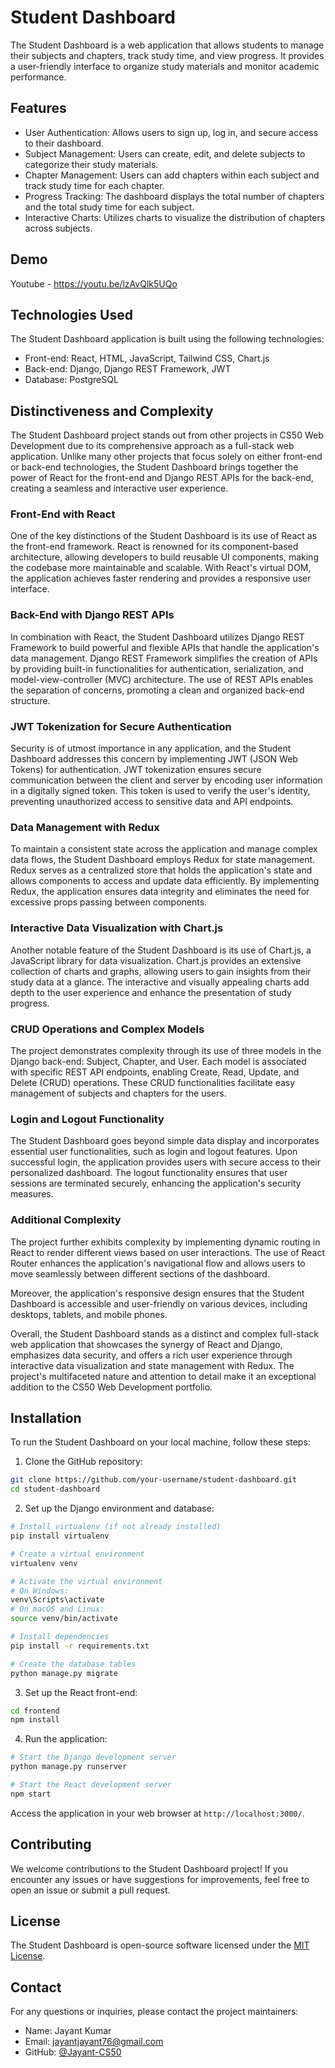 # Student Dashboard

The Student Dashboard is a web application that allows students to manage their subjects and chapters, track study time, and view progress. It provides a user-friendly interface to organize study materials and monitor academic performance.

## Features

- User Authentication: Allows users to sign up, log in, and secure access to their dashboard.
- Subject Management: Users can create, edit, and delete subjects to categorize their study materials.
- Chapter Management: Users can add chapters within each subject and track study time for each chapter.
- Progress Tracking: The dashboard displays the total number of chapters and the total study time for each subject.
- Interactive Charts: Utilizes charts to visualize the distribution of chapters across subjects.

## Demo

Youtube - https://youtu.be/lzAvQlk5UQo

## Technologies Used

The Student Dashboard application is built using the following technologies:

- Front-end: React, HTML, JavaScript, Tailwind CSS, Chart.js
- Back-end: Django, Django REST Framework, JWT
- Database: PostgreSQL

## Distinctiveness and Complexity

The Student Dashboard project stands out from other projects in CS50 Web Development due to its comprehensive approach as a full-stack web application. Unlike many other projects that focus solely on either front-end or back-end technologies, the Student Dashboard brings together the power of React for the front-end and Django REST APIs for the back-end, creating a seamless and interactive user experience.

### Front-End with React

One of the key distinctions of the Student Dashboard is its use of React as the front-end framework. React is renowned for its component-based architecture, allowing developers to build reusable UI components, making the codebase more maintainable and scalable. With React's virtual DOM, the application achieves faster rendering and provides a responsive user interface.

### Back-End with Django REST APIs

In combination with React, the Student Dashboard utilizes Django REST Framework to build powerful and flexible APIs that handle the application's data management. Django REST Framework simplifies the creation of APIs by providing built-in functionalities for authentication, serialization, and model-view-controller (MVC) architecture. The use of REST APIs enables the separation of concerns, promoting a clean and organized back-end structure.

### JWT Tokenization for Secure Authentication

Security is of utmost importance in any application, and the Student Dashboard addresses this concern by implementing JWT (JSON Web Tokens) for authentication. JWT tokenization ensures secure communication between the client and server by encoding user information in a digitally signed token. This token is used to verify the user's identity, preventing unauthorized access to sensitive data and API endpoints.

### Data Management with Redux

To maintain a consistent state across the application and manage complex data flows, the Student Dashboard employs Redux for state management. Redux serves as a centralized store that holds the application's state and allows components to access and update data efficiently. By implementing Redux, the application ensures data integrity and eliminates the need for excessive props passing between components.

### Interactive Data Visualization with Chart.js

Another notable feature of the Student Dashboard is its use of Chart.js, a JavaScript library for data visualization. Chart.js provides an extensive collection of charts and graphs, allowing users to gain insights from their study data at a glance. The interactive and visually appealing charts add depth to the user experience and enhance the presentation of study progress.

### CRUD Operations and Complex Models

The project demonstrates complexity through its use of three models in the Django back-end: Subject, Chapter, and User. Each model is associated with specific REST API endpoints, enabling Create, Read, Update, and Delete (CRUD) operations. These CRUD functionalities facilitate easy management of subjects and chapters for the users.

### Login and Logout Functionality

The Student Dashboard goes beyond simple data display and incorporates essential user functionalities, such as login and logout features. Upon successful login, the application provides users with secure access to their personalized dashboard. The logout functionality ensures that user sessions are terminated securely, enhancing the application's security measures.

### Additional Complexity

The project further exhibits complexity by implementing dynamic routing in React to render different views based on user interactions. The use of React Router enhances the application's navigational flow and allows users to move seamlessly between different sections of the dashboard.

Moreover, the application's responsive design ensures that the Student Dashboard is accessible and user-friendly on various devices, including desktops, tablets, and mobile phones.

Overall, the Student Dashboard stands as a distinct and complex full-stack web application that showcases the synergy of React and Django, emphasizes data security, and offers a rich user experience through interactive data visualization and state management with Redux. The project's multifaceted nature and attention to detail make it an exceptional addition to the CS50 Web Development portfolio.


## Installation

To run the Student Dashboard on your local machine, follow these steps:

1. Clone the GitHub repository:

```bash
git clone https://github.com/your-username/student-dashboard.git
cd student-dashboard
```

2. Set up the Django environment and database:

```bash
# Install virtualenv (if not already installed)
pip install virtualenv

# Create a virtual environment
virtualenv venv

# Activate the virtual environment
# On Windows:
venv\Scripts\activate
# On macOS and Linux:
source venv/bin/activate

# Install dependencies
pip install -r requirements.txt

# Create the database tables
python manage.py migrate
```

3. Set up the React front-end:

```bash
cd frontend
npm install
```

4. Run the application:

```bash
# Start the Django development server
python manage.py runserver

# Start the React development server
npm start
```

Access the application in your web browser at `http://localhost:3000/`.

## Contributing

We welcome contributions to the Student Dashboard project! If you encounter any issues or have suggestions for improvements, feel free to open an issue or submit a pull request.

## License

The Student Dashboard is open-source software licensed under the [MIT License](LICENSE).

## Contact

For any questions or inquiries, please contact the project maintainers:

- Name: Jayant Kumar
- Email: jayantjayant76@gmail.com
- GitHub: [@Jayant-CS50](https://github.com/Jayant-CS50)


